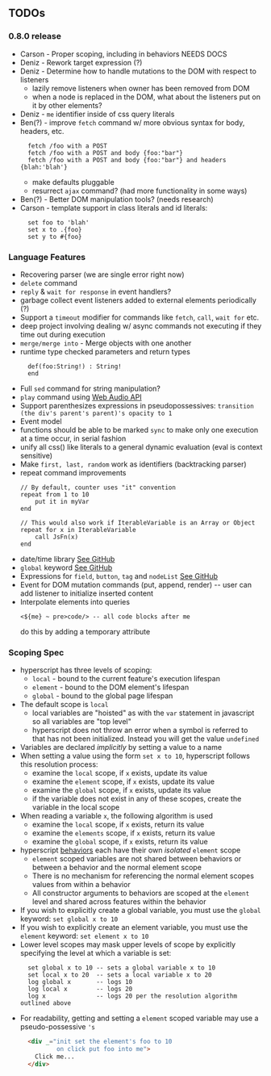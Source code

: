## TODOs

### 0.8.0 release
* Carson - Proper scoping, including in behaviors NEEDS DOCS
* Deniz - Rework target expression (?)
* Deniz - Determine how to handle mutations to the DOM with respect to listeners
   * lazily remove listeners when owner has been removed from DOM
   * when a node is replaced in the DOM, what about the listeners put on it by other elements?
* Deniz - `me` identifier inside of css query literals
* Ben(?) - improve `fetch` command w/ more obvious syntax for body, headers, etc.
  ```text
    fetch /foo with a POST
    fetch /foo with a POST and body {foo:"bar"}
    fetch /foo with a POST and body {foo:"bar"} and headers {blah:'blah'}
  ```
  * make defaults pluggable
  * resurrect `ajax` command?  (had more functionality in some ways)
* Ben(?) - Better DOM manipulation tools? (needs research)
* Carson - template support in class literals and id literals:
  ```hyperscript
    set foo to 'blah'
    set x to .{foo}
    set y to #{foo}
  ```

### Language Features
* Recovering parser (we are single error right now)
* `delete` command
* `reply` & `wait for response` in event handlers?
* garbage collect event listeners added to external elements periodically (?)
*  Support a `timeout` modifier for commands like `fetch`, `call`, `wait for` etc.
  * deep project involving dealing w/ async commands not executing if they time out during execution
* `merge/merge into` - Merge objects with one another
* runtime type checked parameters and return types
  ```text
    def(foo:String!) : String!
    end
  ```
* Full `sed` command for string manipulation?
* `play` command using [Web Audio API](https://developer.mozilla.org/en-US/docs/Web/API/Web_Audio_API)
* Support parenthesizes expressions in pseudopossessives: `transition (the div's parent's parent)'s opacity to 1`
* Event model
* functions should be able to be marked `sync` to make only one execution at a time occur, in serial fashion
* unify all css() like literals to a general dynamic evaluation (eval is context sensitive)
* Make `first, last, random` work as identifiers (backtracking parser)
* repeat command improvements
    ```
    // By default, counter uses "it" convention
    repeat from 1 to 10
        put it in myVar
    end

    // This would also work if IterableVariable is an Array or Object
    repeat for x in IterableVariable
        call JsFn(x)
    end
    ```
* date/time library [See GitHub](https://github.com/bigskysoftware/_hyperscript/issues/123)
* `global` keyword [See GitHub](https://github.com/bigskysoftware/_hyperscript/issues/122)
* Expressions for `field`, `button`, `tag` and `nodeList` [See GitHub](https://github.com/bigskysoftware/_hyperscript/issues/121)
* Event for DOM mutation commands (put, append, render) -- user can add listener to initialize inserted content
* Interpolate elements into queries
  ```hyperscript
  <${me} ~ pre>code/> -- all code blocks after me
  ```
  do this by adding a temporary attribute



### Scoping Spec

* hyperscript has three levels of scoping:
    * `local` - bound to the current feature's execution lifespan
    * `element` - bound to the DOM element's lifespan
    * `global` - bound to the global page lifespan
* The default scope is `local`
    * local variables are "hoisted" as with the `var` statement in javascript so all variables are "top level"
    * hyperscript does not throw an error when a symbol is referred to that has not been initialized.  Instead you
      will get the value `undefined`
* Variables are declared *implicitly* by setting a value to a name
* When setting a value using the form `set x to 10`, hyperscript follows this resolution process:
  * examine the `local` scope, if `x` exists, update its value
  * examine the `element` scope, if `x` exists, update its value
  * examine the `global` scope, if `x` exists, update its value
  * if the variable does not exist in any of these scopes, create the variable in the local scope
* When reading a variable `x`, the following algorithm is used
  * examine the `local` scope, if `x` exists, return its value
  * examine the `elements` scope, if `x` exists, return its value
  * examine the `global` scope, if `x` exists, return its value
* hyperscript [behaviors](/features/behavior/) each have their own *isolated* `element` scope
  * `element` scoped variables are not shared between behaviors or between a behavior and the normal element scope
  * There is no mechanism for referencing the normal element scopes values from within a behavior
  * All constructor arguments to behaviors are scoped at the `element` level and shared across features within the
    behavior
* If you wish to explicitly create a global variable, you must use the `global` keyword: `set global x to 10`
* If you wish to explicitly create an element variable, you must use the `element` keyword: `set element x to 10`
* Lower level scopes may mask upper levels of scope by explicitly specifying the level at which a variable is set:
  ```hyperscript
    set global x to 10 -- sets a global variable x to 10
    set local x to 20  -- sets a local variable x to 20
    log global x       -- logs 10
    log local x        -- logs 20
    log x              -- logs 20 per the resolution algorithm outlined above
  ```
* For readability, getting and setting a `element` scoped variable may use a pseudo-possessive `'s`
  ```html
    <div _="init set the element's foo to 10
            on click put foo into me">
      Click me...
    </div>
  ```

